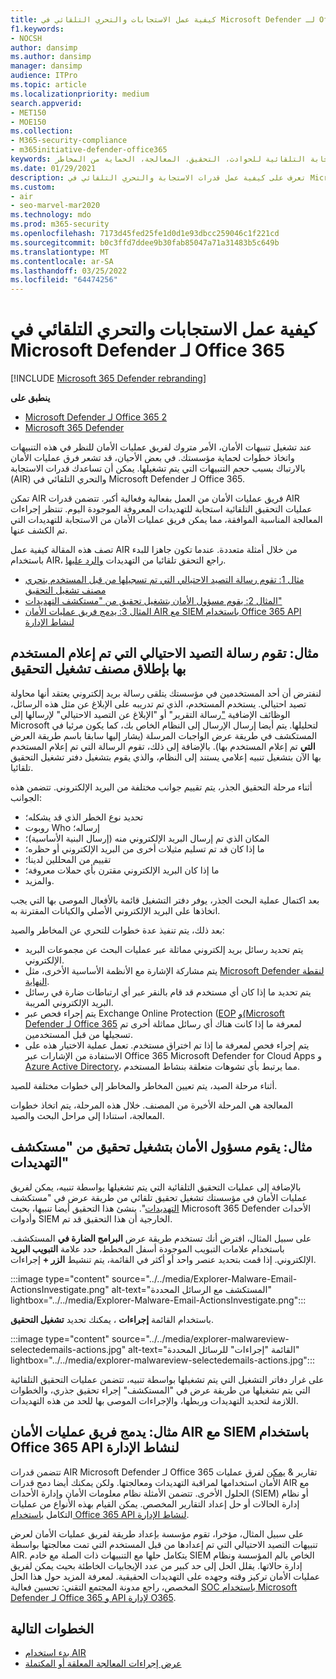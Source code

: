 ```yaml
---
title: كيفية عمل الاستجابات والتحري التلقائي في Microsoft Defender لـ Office 365
f1.keywords:
- NOCSH
author: dansimp
ms.author: dansimp
manager: dansimp
audience: ITPro
ms.topic: article
ms.localizationpriority: medium
search.appverid:
- MET150
- MOE150
ms.collection:
- M365-security-compliance
- m365initiative-defender-office365
keywords: الاستجابة التلقائية للحوادث، التحقيق، المعالجة، الحماية من المخاطر
ms.date: 01/29/2021
description: تعرف على كيفية عمل قدرات الاستجابة والتحري التلقائي في Microsoft Defender لـ Office 365
ms.custom:
- air
- seo-marvel-mar2020
ms.technology: mdo
ms.prod: m365-security
ms.openlocfilehash: 7173d45fed25fe1d0d1e93dbcc259046c1f221cd
ms.sourcegitcommit: b0c3ffd7ddee9b30fab85047a71a31483b5c649b
ms.translationtype: MT
ms.contentlocale: ar-SA
ms.lasthandoff: 03/25/2022
ms.locfileid: "64474256"
---
```

# <a name="how-automated-investigation-and-response-works-in-microsoft-defender-for-office-365"></a>كيفية عمل الاستجابات والتحري التلقائي في Microsoft Defender لـ Office 365

[!INCLUDE [Microsoft 365 Defender rebranding](../includes/microsoft-defender-for-office.md)]

**ينطبق على**
- [Microsoft Defender لـ Office 365 2](defender-for-office-365.md)
- [Microsoft 365 Defender](../defender/microsoft-365-defender.md)

عند تشغيل تنبيهات الأمان، الأمر متروك لفريق عمليات الأمان للنظر في هذه التنبيهات واتخاذ خطوات لحماية مؤسستك. في بعض الأحيان، قد تشعر فرق عمليات الأمان بالارتباك بسبب حجم التنبيهات التي يتم تشغيلها. يمكن أن تساعدك قدرات الاستجابة (AIR) والتحري التلقائي في Microsoft Defender لـ Office 365.

تمكن AIR فريق عمليات الأمان من العمل بفعالية وفعالية أكبر. تتضمن قدرات AIR عمليات التحقيق التلقائية استجابة للتهديدات المعروفة الموجودة اليوم. تنتظر إجراءات المعالجة المناسبة الموافقة، مما يمكن فريق عمليات الأمان من الاستجابة للتهديدات التي تم الكشف عنها.

تصف هذه المقالة كيفية عمل AIR من خلال أمثلة متعددة. عندما تكون جاهزا للبدء باستخدام AIR، راجع التحقق تلقائيا من التهديدات [والرد عليها](office-365-air.md).

- [مثال 1: تقوم رسالة التصيد الاحتيالي التي تم تسجيلها من قبل المستخدم بتحري مصنف تشغيل التحقيق](#example-a-user-reported-phish-message-launches-an-investigation-playbook)
- [المثال 2: يقوم مسؤول الأمان بتشغيل تحقيق من "مستكشف التهديدات"](#example-a-security-administrator-triggers-an-investigation-from-threat-explorer)
- [المثال 3: يدمج فريق عمليات الأمان AIR مع SIEM باستخدام Office 365 API لنشاط الإدارة](#example-a-security-operations-team-integrates-air-with-their-siem-using-the-office-365-management-activity-api)

## <a name="example-a-user-reported-phish-message-launches-an-investigation-playbook"></a>مثال: تقوم رسالة التصيد الاحتيالي التي تم إعلام المستخدم بها بإطلاق مصنف تشغيل التحقيق

لنفترض أن أحد المستخدمين في مؤسستك يتلقى رسالة بريد إلكتروني يعتقد أنها محاولة تصيد احتيالي. يستخدم المستخدم، الذي تم تدريبه على الإبلاغ عن مثل هذه الرسائل، الوظائف الإضافية ["](enable-the-report-message-add-in.md)رسالة التقرير[](enable-the-report-phish-add-in.md)" أو "الإبلاغ عن التصيد الاحتيالي" لإرسالها إلى Microsoft لتحليلها. يتم أيضا إرسال الإرسال إلى النظام الخاص بك، كما يكون مرئيا في المستكشف  في طريقة عرض الواجبات المرسلة (يشار إليها سابقا باسم طريقة العرض **التي** تم إعلام المستخدم بها). بالإضافة إلى ذلك، تقوم الرسالة التي تم إعلام المستخدم بها الآن بتشغيل تنبيه إعلامي يستند إلى النظام، والذي يقوم بتشغيل دفتر تشغيل التحقيق تلقائيا.

أثناء مرحلة التحقيق الجذر، يتم تقييم جوانب مختلفة من البريد الإلكتروني. تتضمن هذه الجوانب:

- تحديد نوع الخطر الذي قد يشكله؛
- روبوت Who إرساله؛
- المكان الذي تم إرسال البريد الإلكتروني منه (إرسال البنية الأساسية)؛
- ما إذا كان قد تم تسليم مثيلات أخرى من البريد الإلكتروني أو حظره؛
- تقييم من المحللين لدينا؛
- ما إذا كان البريد الإلكتروني مقترن بأي حملات معروفة؛
- والمزيد.

بعد اكتمال عملية البحث الجذر، يوفر دفتر التشغيل قائمة بالأفعال الموصى بها التي يجب اتخاذها على البريد الإلكتروني الأصلي والكيانات المقترنة به.

بعد ذلك، يتم تنفيذ عدة خطوات للتحري عن المخاطر والصيد:

- يتم تحديد رسائل بريد إلكتروني مماثلة عبر عمليات البحث عن مجموعات البريد الإلكتروني.
- يتم مشاركة الإشارة مع الأنظمة الأساسية الأخرى، مثل [Microsoft Defender لنقطة النهاية](/windows/security/threat-protection/microsoft-defender-atp/microsoft-defender-advanced-threat-protection).
- يتم تحديد ما إذا كان أي مستخدم قد قام بالنقر عبر أي ارتباطات ضارة في رسائل البريد الإلكتروني المريبة.
- يتم إجراء فحص عبر Exchange Online Protection ([EOP](exchange-online-protection-overview.md) [و(Microsoft Defender لـ Office 365](defender-for-office-365.md) لمعرفة ما إذا كانت هناك أي رسائل مماثلة أخرى تم تسجيلها من قبل المستخدمين.
- يتم إجراء فحص لمعرفة ما إذا تم اختراق مستخدم. تعمل عملية الاختيار هذه على الاستفادة من الإشارات عبر Office 365 Microsoft Defender for Cloud Apps [](/cloud-app-security)و [Azure Active Directory](/azure/active-directory)، مما يرتبط بأي تشوهات متعلقة بنشاط المستخدم.

أثناء مرحلة الصيد، يتم تعيين المخاطر والمخاطر إلى خطوات مختلفة للصيد.

المعالجة هي المرحلة الأخيرة من المصنف. خلال هذه المرحلة، يتم اتخاذ خطوات المعالجة، استنادا إلى مراحل البحث والصيد.

## <a name="example-a-security-administrator-triggers-an-investigation-from-threat-explorer"></a>مثال: يقوم مسؤول الأمان بتشغيل تحقيق من "مستكشف التهديدات"

بالإضافة إلى عمليات التحقيق التلقائية التي يتم تشغيلها بواسطة تنبيه، يمكن لفريق عمليات الأمان في مؤسستك تشغيل تحقيق تلقائي من طريقة عرض في "مستكشف [التهديدات](threat-explorer.md)".  ينشئ هذا التحقيق أيضا تنبيها، بحيث Microsoft 365 Defender الأحداث وأدوات SIEM الخارجية أن هذا التحقيق قد تم.

على سبيل المثال، افترض أنك تستخدم طريقة عرض **البرامج الضارة في** المستكشف. باستخدام علامات التبويب الموجودة أسفل المخطط، حدد علامة **التبويب البريد** الإلكتروني. إذا قمت بتحديد عنصر واحد أو أكثر في القائمة، يتم تنشيط **الزر +** إجراءات.

:::image type="content" source="../../media/Explorer-Malware-Email-ActionsInvestigate.png" alt-text="المستكشف مع الرسائل المحددة" lightbox="../../media/Explorer-Malware-Email-ActionsInvestigate.png":::


باستخدام القائمة **إجراءات** ، يمكنك تحديد **تشغيل التحقيق**.

:::image type="content" source="../../media/explorer-malwareview-selectedemails-actions.jpg" alt-text="القائمة &quot;إجراءات&quot; للرسائل المحددة" lightbox="../../media/explorer-malwareview-selectedemails-actions.jpg":::

على غرار دفاتر التشغيل التي يتم تشغيلها بواسطة تنبيه، تتضمن عمليات التحقيق التلقائية التي يتم تشغيلها من طريقة عرض في "المستكشف" إجراء تحقيق جذري، والخطوات اللازمة لتحديد التهديدات وربطها، والإجراءات الموصى بها للحد من هذه التهديدات.

## <a name="example-a-security-operations-team-integrates-air-with-their-siem-using-the-office-365-management-activity-api"></a>مثال: يدمج فريق عمليات الأمان AIR مع SIEM باستخدام Office 365 API لنشاط الإدارة

تتضمن قدرات AIR Microsoft Defender لـ Office 365 تقارير & [يمكن](air-view-investigation-results.md) لفرق عمليات الأمان استخدامها لمراقبة التهديدات ومعالجتها. ولكن يمكنك أيضا دمج قدرات AIR مع الحلول الأخرى. تتضمن الأمثلة نظام معلومات الأمان وإدارة الأحداث (SIEM) أو نظام إدارة الحالات أو حل إعداد التقارير المخصص. يمكن القيام بهذه الأنواع من عمليات التكامل [باستخدام Office 365 API لنشاط الإدارة](/office/office-365-management-api/office-365-management-activity-api-reference).

على سبيل المثال، مؤخرا، تقوم مؤسسة بإعداد طريقة لفريق عمليات الأمان لعرض تنبيهات التصيد الاحتيالي التي تم إعدادها من قبل المستخدم التي تمت معالجتها بواسطة AIR. يتكامل حلها مع التنبيهات ذات الصلة مع خادم SIEM الخاص بالم المؤسسة ونظام إدارة حالاتها. يقلل الحل إلى حد كبير من عدد الإيجابيات الخاطئة بحيث يمكن لفريق عمليات الأمان تركيز وقته وجهده على التهديدات الحقيقية. لمعرفة المزيد حول هذا الحل المخصص، راجع مدونة المجتمع التقني: تحسين فعالية [SOC باستخدام Microsoft Defender لـ Office 365 و API لإدارة O365](https://techcommunity.microsoft.com/t5/microsoft-security-and/improve-the-effectiveness-of-your-soc-with-office-365-atp-and/ba-p/1525185).

## <a name="next-steps"></a>الخطوات التالية

- [بدء استخدام AIR](office-365-air.md)
- [عرض إجراءات المعالجة المعلقة أو المكتملة](air-review-approve-pending-completed-actions.md)
